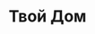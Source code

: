 --- 
title: "Твой Дом" 
 
town: "Бахчисарай" 
tel: ["+38 (06554) 47506, +38 (050) 6211858, +38 (050) 2359413"] 
address: "Крым, г.Бахчисарай, ул. Ленина, д. 82" 
mail: "inin-twoydom@rambler.ru" 
--- 
